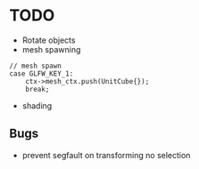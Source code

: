 # TODO

* Rotate objects
* mesh spawning
```
// mesh spawn
case GLFW_KEY_1:
    ctx->mesh_ctx.push(UnitCube{});
    break;
```
* shading

## Bugs

* prevent segfault on transforming no selection